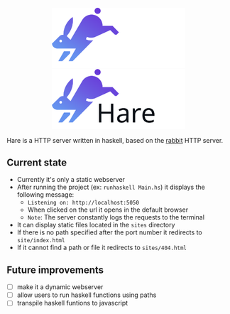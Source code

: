<p align=center>
 <img src="./icons/Hare%20logo%20white.svg#gh-dark-mode-only" alt="Hare logo" style="width:300px;"/>
 <img src="icons/Hare%20logo%20black.svg#gh-light-mode-only" alt="Hare logo" style="width:300px;"/>
</p>

Hare is a HTTP server written in haskell, based on the [rabbit](https://github.com/MemerGamer/rabbit) HTTP server.

## Current state

- Currently it's only a static webserver
- After running the project (ex: `runhaskell Main.hs`) it displays the following message:
  - `Listening on: http://localhost:5050`
  - When clicked on the url it opens in the default browser
  - `Note`: The server constantly logs the requests to the terminal
- It can display static files located in the `sites` directory
- If there is no path specified after the port number it redirects to `site/index.html`
- If it cannot find a path or file it redirects to `sites/404.html`

## Future improvements

- [ ] make it a dynamic webserver
- [ ] allow users to run haskell functions using paths
- [ ] transpile haskell funtions to javascript

